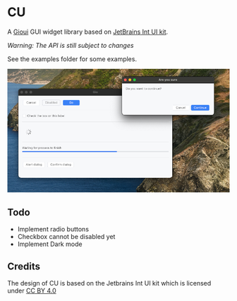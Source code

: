 # CU

A [Gioui][1] GUI widget library based on [JetBrains Int UI kit][2].

*Warning: The API is still subject to changes*

See the examples folder for some examples.

![example.png](examples%2Fscreenshots%2Fexample.png)

## Todo

 - Implement radio buttons
 - Checkbox cannot be disabled yet
 - Implement Dark mode

## Credits

The design of CU is based on the Jetbrains Int UI kit which is licensed under [CC BY 4.0](https://creativecommons.org/licenses/by/4.0/#)

[1]: https://gioui.org/
[2]: https://www.figma.com/community/file/1227732692272811382/int-ui-kit
